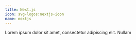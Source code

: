 ```yaml
---
title: Next.js
icon: svg-logos:nextjs-icon
name: nextjs
---
```


Lorem ipsum dolor sit amet, consectetur adipiscing elit. Nullam
